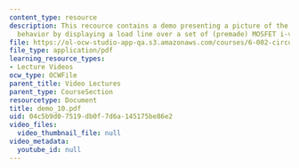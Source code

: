 ```yaml
---
content_type: resource
description: This recource contains a demo presenting a picture of the MOSFET amplifier
  behavior by displaying a load line over a set of (premade) MOSFET i-v curves.
file: https://ol-ocw-studio-app-qa.s3.amazonaws.com/courses/6-002-circuits-and-electronics-spring-2007/04c5b9d07519db0f7d6a145175be86e2_demo_10.pdf
file_type: application/pdf
learning_resource_types:
- Lecture Videos
ocw_type: OCWFile
parent_title: Video Lectures
parent_type: CourseSection
resourcetype: Document
title: demo_10.pdf
uid: 04c5b9d0-7519-db0f-7d6a-145175be86e2
video_files:
  video_thumbnail_file: null
video_metadata:
  youtube_id: null
---
```

